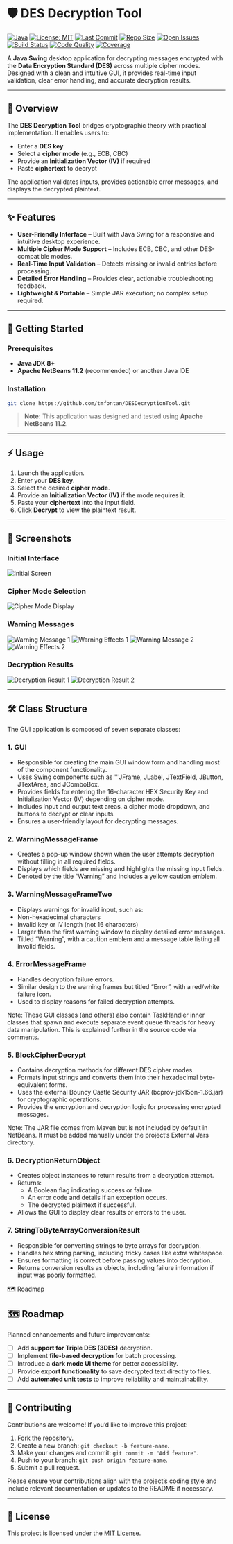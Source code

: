 # 🛡️ DES Decryption Tool

[![Java](https://img.shields.io/badge/Java-8%2B-blue.svg)](https://www.oracle.com/java/technologies/javase-downloads.html)
[![License: MIT](https://img.shields.io/badge/License-MIT-green.svg)](LICENSE)
[![Last Commit](https://img.shields.io/github/last-commit/tmfontan/DESDecryptionTool)](https://github.com/tmfontan/DESDecryptionTool/commits/main)
[![Repo Size](https://img.shields.io/github/repo-size/tmfontan/DESDecryptionTool)](https://github.com/tmfontan/DESDecryptionTool)
[![Open Issues](https://img.shields.io/github/issues/tmfontan/DESDecryptionTool)](https://github.com/tmfontan/DESDecryptionTool/issues)
[![Build Status](https://img.shields.io/badge/build-passing-brightgreen.svg)]()
[![Code Quality](https://img.shields.io/badge/code%20quality-A%2B-success.svg)]()
[![Coverage](https://img.shields.io/badge/coverage-95%25-blue.svg)]()

A **Java Swing** desktop application for decrypting messages encrypted with the **Data Encryption Standard (DES)** across multiple cipher modes. Designed with a clean and intuitive GUI, it provides real-time input validation, clear error handling, and accurate decryption results.

---

## 📖 Overview

The **DES Decryption Tool** bridges cryptographic theory with practical implementation. It enables users to:

- Enter a **DES key**
- Select a **cipher mode** (e.g., ECB, CBC)
- Provide an **Initialization Vector (IV)** if required
- Paste **ciphertext** to decrypt

The application validates inputs, provides actionable error messages, and displays the decrypted plaintext.

---

## ✨ Features

- **User-Friendly Interface** – Built with Java Swing for a responsive and intuitive desktop experience.
- **Multiple Cipher Mode Support** – Includes ECB, CBC, and other DES-compatible modes.
- **Real-Time Input Validation** – Detects missing or invalid entries before processing.
- **Detailed Error Handling** – Provides clear, actionable troubleshooting feedback.
- **Lightweight & Portable** – Simple JAR execution; no complex setup required.

---

## 🚀 Getting Started

### Prerequisites
- **Java JDK 8+**
- **Apache NetBeans 11.2** (recommended) or another Java IDE

### Installation
```bash
git clone https://github.com/tmfontan/DESDecryptionTool.git
```

> **Note:** This application was designed and tested using **Apache NetBeans 11.2**.

---

## ⚡ Usage

1. Launch the application.
2. Enter your **DES key**.
3. Select the desired **cipher mode**.
4. Provide an **Initialization Vector (IV)** if the mode requires it.
5. Paste your **ciphertext** into the input field.
6. Click **Decrypt** to view the plaintext result.

---

## 📸 Screenshots

### Initial Interface
![Initial Screen](DESDecryptionTool/Screenshots/Screenshot_Initial.png)

### Cipher Mode Selection
![Cipher Mode Display](DESDecryptionTool/Screenshots/Screenshot_Display_Cipher_Modes.png)

### Warning Messages
![Warning Message 1](DESDecryptionTool/Screenshots/Screenshot_Warning_Messsage_One.png)
![Warning Effects 1](DESDecryptionTool/Screenshots/Screenshot_Warning_Message_Effects_One.png)
![Warning Message 2](DESDecryptionTool/Screenshots/Screenshot_Warning_Messsage_Two.png)
![Warning Effects 2](DESDecryptionTool/Screenshots/Screenshot_Warning_Message_Effects_Two.png)

### Decryption Results
![Decryption Result 1](DESDecryptionTool/Screenshots/Screenshot_Decryption_Result_One.png)
![Decryption Result 2](DESDecryptionTool/Screenshots/Screenshot_Decryption_Result_Two.png)

---

## 🛠️ Class Structure

The GUI application is composed of seven separate classes:

### 1. GUI

 - Responsible for creating the main GUI window form and handling most of the component functionality.
 - Uses Swing components such as '''JFrame, JLabel, JTextField, JButton, JTextArea, and JComboBox.
 - Provides fields for entering the 16-character HEX Security Key and Initialization Vector (IV) depending on cipher mode.
 - Includes input and output text areas, a cipher mode dropdown, and buttons to decrypt or clear inputs.
 - Ensures a user-friendly layout for decrypting messages.

### 2. WarningMessageFrame

 - Creates a pop-up window shown when the user attempts decryption without filling in all required fields.
 - Displays which fields are missing and highlights the missing input fields.
 - Denoted by the title “Warning” and includes a yellow caution emblem.

### 3. WarningMessageFrameTwo

 - Displays warnings for invalid input, such as:
 - Non-hexadecimal characters
 - Invalid key or IV length (not 16 characters)
 - Larger than the first warning window to display detailed error messages.
 - Titled “Warning”, with a caution emblem and a message table listing all invalid fields.

### 4. ErrorMessageFrame

 - Handles decryption failure errors.
 - Similar design to the warning frames but titled “Error”, with a red/white failure icon.
 - Used to display reasons for failed decryption attempts.

Note: These GUI classes (and others) also contain TaskHandler inner classes that spawn and execute separate event queue threads for heavy data manipulation. This is explained further in the source code via comments.

### 5. BlockCipherDecrypt

 - Contains decryption methods for different DES cipher modes.
 - Formats input strings and converts them into their hexadecimal byte-equivalent forms.
 - Uses the external Bouncy Castle Security JAR (bcprov-jdk15on-1.66.jar) for cryptographic operations.
 - Provides the encryption and decryption logic for processing encrypted messages.

Note: The JAR file comes from Maven but is not included by default in NetBeans. It must be added manually under the project’s External Jars directory.

### 6. DecryptionReturnObject

 - Creates object instances to return results from a decryption attempt.
 - Returns:
     - A Boolean flag indicating success or failure.
     - An error code and details if an exception occurs.
     - The decrypted plaintext if successful.
 - Allows the GUI to display clear results or errors to the user.

### 7. StringToByteArrayConversionResult

 - Responsible for converting strings to byte arrays for decryption.
 - Handles hex string parsing, including tricky cases like extra whitespace.
 - Ensures formatting is correct before passing values into decryption.
 - Returns conversion results as objects, including failure information if input was poorly formatted.

🗺️ Roadmap

## 🗺️ Roadmap

Planned enhancements and future improvements:

- [ ] Add **support for Triple DES (3DES)** decryption.
- [ ] Implement **file-based decryption** for batch processing.
- [ ] Introduce a **dark mode UI theme** for better accessibility.
- [ ] Provide **export functionality** to save decrypted text directly to files.
- [ ] Add **automated unit tests** to improve reliability and maintainability.

---

## 🤝 Contributing

Contributions are welcome! If you’d like to improve this project:

1. Fork the repository.
2. Create a new branch: `git checkout -b feature-name`.
3. Make your changes and commit: `git commit -m "Add feature"`.
4. Push to your branch: `git push origin feature-name`.
5. Submit a pull request.

Please ensure your contributions align with the project’s coding style and include relevant documentation or updates to the README if necessary.

---

## 📜 License

This project is licensed under the [MIT License](LICENSE).

